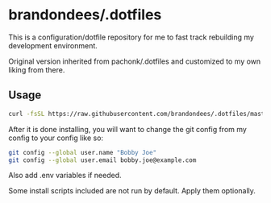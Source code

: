 # brandondees/.dotfiles

This is a configuration/dotfile repository for me to fast track rebuilding my development environment.

Original version inherited from pachonk/.dotfiles and customized to my own liking from there.

## Usage

```bash
curl -fsSL https://raw.githubusercontent.com/brandondees/.dotfiles/master/install-scripts/install.sh | bash
```

After it is done installing, you will want to change the git config from my config to your config like so:

```bash
git config --global user.name "Bobby Joe"
git config --global user.email bobby.joe@example.com
```

Also add .env variables if needed.

Some install scripts included are not run by default. Apply them optionally.

